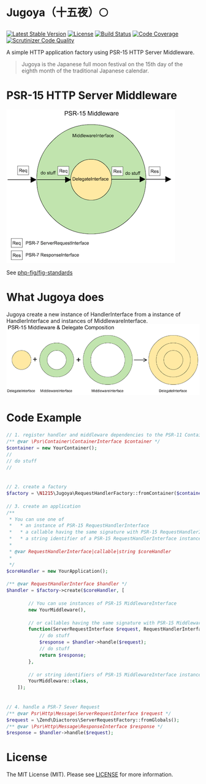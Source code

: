 # Jugoya（十五夜）🌕

[![Latest Stable Version](https://poser.pugx.org/n1215/jugoya/v/stable)](https://packagist.org/packages/n1215/jugoya)
[![License](https://poser.pugx.org/n1215/jugoya/license)](https://packagist.org/packages/n1215/jugoya)
[![Build Status](https://scrutinizer-ci.com/g/n1215/jugoya/badges/build.png?b=master)](https://scrutinizer-ci.com/g/n1215/jugoya/build-status/master)
[![Code Coverage](https://scrutinizer-ci.com/g/n1215/jugoya/badges/coverage.png?b=master)](https://scrutinizer-ci.com/g/n1215/jugoya/?branch=master)
[![Scrutinizer Code Quality](https://scrutinizer-ci.com/g/n1215/jugoya/badges/quality-score.png?b=master)](https://scrutinizer-ci.com/g/n1215/jugoya/?branch=master)

A simple HTTP application factory using PSR-15 HTTP Server Middleware.

> Jugoya is the Japanese full moon festival on the 15th day of the eighth month of the traditional Japanese calendar.

# PSR-15 HTTP Server Middleware

![psr15_middleware](doc/psr15_middleware.png)

See [php-fig/fig-standards](https://github.com/php-fig/fig-standards/blob/master/proposed/http-middleware/middleware.md)


# What Jugoya does
Jugoya create a new instance of HandlerInterface from a instance of HandlerInterface and instances of MiddlewareInterface.
![composition](doc/composition.png)


# Code Example

```php
// 1. register handler and middleware dependencies to the PSR-11 Container
/** @var \Psr\Container\ContainerInterface $container */
$container = new YourContainer();
//
// do stuff
//


// 2. create a factory
$factory = \N1215\Jugoya\RequestHandlerFactory::fromContainer($container);

// 3. create an application
/**
 * You can use one of
 *   * an instance of PSR-15 RequestHandlerInterface
 *   * a callable having the same signature with PSR-15 RequestHandlerInterface
 *   * a string identifier of a PSR-15 RequestHandlerInterface instance in the PSR-11 Container
 *
 * @var RequestHandlerInterface|callable|string $coreHandler
 *
 */
$coreHandler = new YourApplication();

/** @var RequestHandlerInterface $handler */
$handler = $factory->create($coreHandler, [

        // You can use instances of PSR-15 MiddlewareInterface
        new YourMiddleware(),

        // or callables having the same signature with PSR-15 MiddlewareInterface
        function(ServerRequestInterface $request, RequestHandlerInterface $handler) {
            // do stuff
            $response = $handler->handle($request);
            // do stuff
            return $response;
        },

        // or string identifiers of PSR-15 MiddlewareInterface instances in the PSR-11 Container
        YourMiddleware::class,
    ]);


// 4. handle a PSR-7 Sever Request
/** @var Psr\Http\Message\ServerRequestInterface $request */
$request = \Zend\Diactoros\ServerRequestFactory::fromGlobals();
/** @var \Psr\Http\Message\ResponseInterface $response */
$response = $handler->handle($request);
```

# License

The MIT License (MIT). Please see [LICENSE](LICENSE) for more information.

